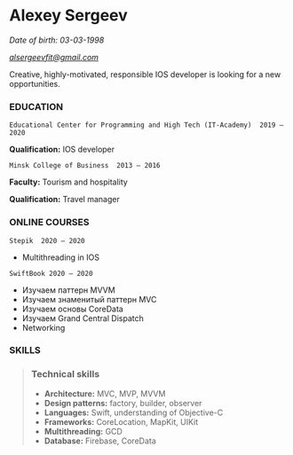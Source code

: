 # Alexey Sergeev

*Date of birth: 03-03-1998*

*alsergeevfit@gmail.com*


Creative, highly-motivated, responsible  IOS developer is looking for a new opportunities.


### EDUCATION

 `Educational Center for Programming and High Tech (IT-Academy)  2019 – 2020`

**Qualification:** IOS developer

`Minsk College of Business  2013 – 2016`

**Faculty:** Tourism and hospitality

**Qualification:** Travel manager


### ONLINE COURSES

`Stepik  2020 – 2020`

- Multithreading in IOS

`SwiftBook 2020 – 2020`

- Изучаем паттерн MVVM
- Изучаем знаменитый паттерн MVC
- Изучаем основы CoreData
- Изучаем Grand Central Dispatch
- Networking

### SKILLS

> ### Technical skills
> + **Architecture:** MVC, MVP, MVVM 
> + **Design patterns:** factory, builder, observer
> + **Languages:** Swift, understanding of Objective-C
> + **Frameworks:** CoreLocation, MapKit, UIKit
> + **Multithreading:** GCD
> + **Database:** Firebase, CoreData

